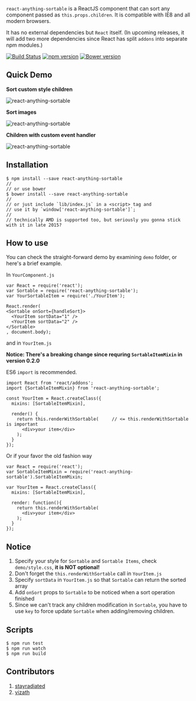 `react-anything-sortable` is a ReactJS component that can sort any component passed as `this.props.children`. It is compatible with IE8 and all modern browsers.

It has no external dependencies but `React` itself. (In upcoming releases, it will add two more dependencies since React has split `addons` into separate npm modules.)

[![Build Status](https://travis-ci.org/jasonslyvia/react-anything-sortable.svg)](https://travis-ci.org/jasonslyvia/react-anything-sortable)
[![npm version](https://badge.fury.io/js/react-anything-sortable.svg)](http://badge.fury.io/js/react-anything-sortable)
[![Bower version](https://badge.fury.io/bo/react-anything-sortable.svg)](http://badge.fury.io/bo/react-anything-sortable)

## Quick Demo

**Sort custom style children**

![react-anything-sortable](http://ww4.sinaimg.cn/large/831e9385gw1equswkpcfag209p02sgn5.gif)

**Sort images**

![react-anything-sortable](http://ww3.sinaimg.cn/mw690/831e9385gw1equstgvfmzg20a50360va.gif)

**Children with custom event handler**

![react-anything-sortable](http://ww4.sinaimg.cn/large/831e9385gw1eqy459cieqg20au02s0t4.gif)

## Installation

```
$ npm install --save react-anything-sortable
//
// or use bower
$ bower install --save react-anything-sortable
//
// or just include `lib/index.js` in a <script> tag and
// use it by `window['react-anything-sortable']`;
//
// technically AMD is supported too, but seriously you gonna stick with it in late 2015?
```

## How to use

You can check the straight-forward demo by examining `demo` folder, or here's a brief example.

In `YourComponent.js`

````
var React = require('react');
var Sortable = require('react-anything-sortable');
var YourSortableItem = require('./YourItem');

React.render(
<Sortable onSort={handleSort}>
  <YourItem sortData="1" />
  <YourItem sortData="2" />
</Sortable>
, document.body);
````

and in `YourItem.js`

**Notice: There's a breaking change since requring `SortableItemMixin` in version 0.2.0**

ES6 `import` is recommended.

```
import React from 'react/addons';
import {SortableItemMixin} from 'react-anything-sortable';

const YourItem = React.createClass({
  mixins: [SortableItemMixin],

  render() {
    return this.renderWithSortable(     // <= this.renderWithSortable is important
      <div>your item</div>
    );
  }
});
```

Or if your favor the old fashion way

````
var React = require('react');
var SortableItemMixin = require('react-anything-sortable').SortableItemMixin;

var YourItem = React.createClass({
  mixins: [SortableItemMixin],

  render: function(){
    return this.renderWithSortable(
      <div>your item</div>
    );
  }
});
````

## Notice

1. Specify your style for `Sortable` and `Sortable Items`, check `demo/style.css`, **it is NOT optional!**
2. Don't forget the `this.renderWithSortable` call in `YourItem.js`
3. Specify `sortData` in `YourItem.js` so that `Sortable` can return the sorted array
4. Add `onSort` props to `Sortable` to be noticed when a sort operation finished
5. Since we can't track any children modification in `Sortable`, you have to use `key` to force update `Sortable` when adding/removing children.


## Scripts

```
$ npm run test
$ npm run watch
$ npm run build
```


## Contributors

1. [stayradiated](https://github.com/stayradiated)
2. [vizath](https://github.com/vizath)
